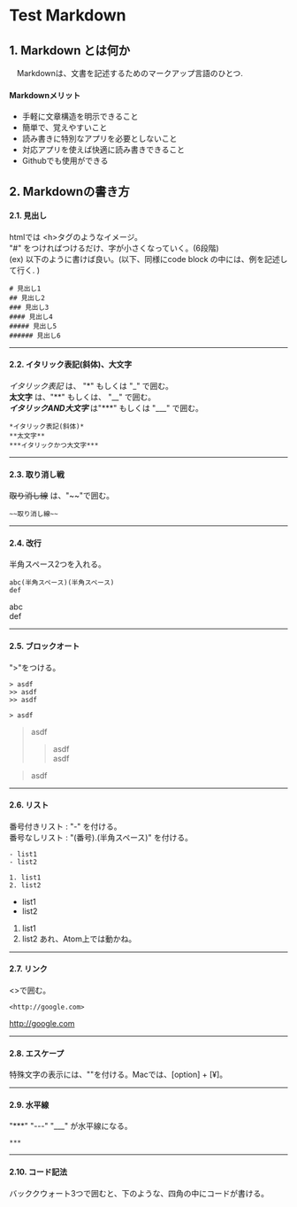 # Test Markdown

## 1. Markdown とは何か
　Markdownは、文書を記述するためのマークアップ言語のひとつ.

#### Markdownメリット

* 手軽に文章構造を明示できること
* 簡単で、覚えやすいこと
* 読み書きに特別なアプリを必要としないこと
* 対応アプリを使えば快適に読み書きできること
* Githubでも使用ができる


## 2. Markdownの書き方
#### 2.1. 見出し
htmlでは &lt;h&gt;タグのようなイメージ。  
"#" をつければつけるだけ、字が小さくなっていく。(6段階)  
(ex) 以下のように書けば良い。(以下、同様にcode block の中には、例を記述して行く. )
```
# 見出し1
## 見出し2
### 見出し3
#### 見出し4
##### 見出し5
###### 見出し6
```
---
#### 2.2. イタリック表記(斜体)、大文字
*イタリック表記* は、 "\*" もしくは "\_" で囲む。  
**太文字** は、"\*\*" もしくは、 "\_\_" で囲む。  
***イタリックAND大文字*** は"\*\*\*" もしくは "\_\_\_" で囲む。

```
*イタリック表記(斜体)*
**太文字**
***イタリックかつ大文字***
```

---
#### 2.3. 取り消し戦
~~取り消し線~~ は、"~~"で囲む。
```
~~取り消し線~~
```

---
#### 2.4. 改行
半角スペース2つを入れる。  
```
abc(半角スペース)(半角スペース)  
def
```
abc  
def

---
#### 2.5. ブロックオート
">"をつける。
```
> asdf
>> asdf  
>> asdf  

> asdf
```
> asdf
>> asdf  
>> asdf

> asdf

---
#### 2.6. リスト
番号付きリスト : "-" を付ける。  
番号なしリスト : "(番号).(半角スペース)" を付ける。
```
- list1
- list2

1. list1
2. list2
```
- list1
- list2

1. list1  
2. list2
あれ、Atom上では動かね。

---
#### 2.7. リンク
&lt;&gt;で囲む。
```
<http://google.com>
```
<http://google.com>


---
#### 2.8. エスケープ
特殊文字の表示には、"\"を付ける。Macでは、[option] + [¥]。


---
#### 2.9. 水平線

"\*\*\*" "---" "___" が水平線になる。
```
***
```

---
#### 2.10. コード記法
バッククウォート3つで囲むと、下のような、四角の中にコードが書ける。
```

```
